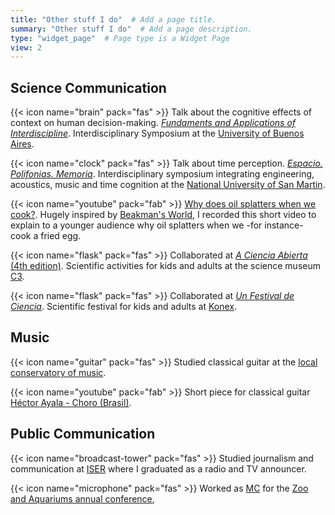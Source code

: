 ```yaml
---
title: "Other stuff I do"  # Add a page title.
summary: "Other stuff I do"  # Add a page description.
type: "widget_page"  # Page type is a Widget Page
view: 2
---
```

 
 ## Science Communication

{{< icon name="brain" pack="fas" >}}
Talk about the cognitive effects of context on human decision-making. [*Fundaments and Applications of Interdiscipline*](https://sites.google.com/view/jfai2019/home?authuser=0).
Interdisciplinary Symposium at the [University of Buenos Aires](https://exactas.uba.ar/).

{{< icon name="clock" pack="fas" >}}
Talk about time perception. [*Espacio. Polifonias. Memoria*](http://noticias.unsam.edu.ar/evento/simposio-interdisciplinario-espacio-polifonia-memoria-3/). 
Interdisciplinary symposium integrating engineering, acoustics, music and time cognition at the [National University of San Martin](http://www.unsam.edu.ar/).

{{< icon name="youtube" pack="fab" >}} 
[Why does oil splatters when we cook?](https://www.youtube.com/watch?v=m6VGvOwElZA&ab_channel=AgusPerezSantangelo).
Hugely inspired by [Beakman's World](https://en.wikipedia.org/wiki/Beakman%27s_World), I recorded this short video to explain to a younger audience why oil splatters when we -for instance- cook a fried egg.

{{< icon name="flask" pack="fas" >}}
Collaborated at [*A Ciencia Abierta* (4th edition)](http://ccciencia.gob.ar/nota_a_ciencia_abierta_resultados.html). 
Scientific activities for kids and adults at the science museum [C3](http://ccciencia.gob.ar/).

{{< icon name="flask" pack="fas" >}}
Collaborated at [*Un Festival de Ciencia*](https://expedicionciencia.org.ar/unfestivaldeciencia/). 
Scientific festival for kids and adults at [Konex](https://www.cckonex.org/).



## Music

{{< icon name="guitar" pack="fas" >}} 
Studied classical guitar at the [local conservatory of music](https://cmfalla-caba.infd.edu.ar/sitio/).

{{< icon name="youtube" pack="fab" >}}
Short piece for classical guitar [Héctor Ayala - Choro (Brasil)](https://www.youtube.com/watch?v=VbcKVYNiVOc).
 


## Public Communication

{{< icon name="broadcast-tower" pack="fas" >}} 
Studied journalism and communication at [ISER](https://www.argentina.gob.ar/iser) where I graduated as a radio and TV announcer.

{{< icon name="microphone" pack="fas" >}} 
Worked as [MC](https://en.wikipedia.org/wiki/Master_of_ceremonies) for the [Zoo and Aquariums annual conference](https://www.waza2019.org/), 


